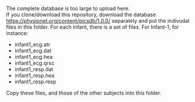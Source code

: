 The complete database is too large to upload here.  
If you clone/download this repository, download the database https://physionet.org/content/picsdb/1.0.0/ separately and put the indivudal files in this folder.
For each infant, there is a set of files. For Infant-1, for instance:
- infant1_ecg.atr
- infant1_ecg.dat
- infant1_ecg.hea
- infant1_ecg.qrsc
- infant1_resp.dat
- infant1_resp.hea
- infant1_resp.resp

Copy these files, and those of the other subjects into this folder.
